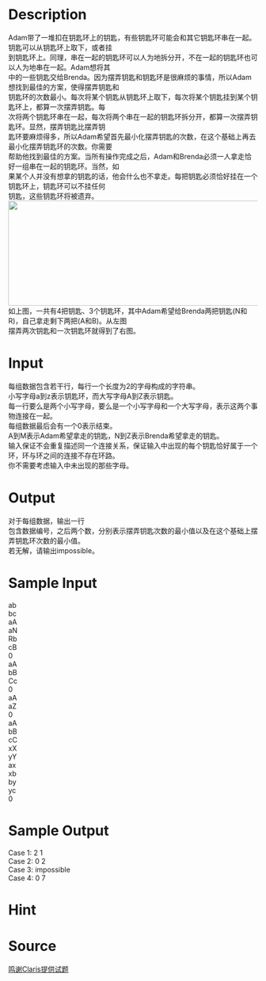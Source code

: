 
# Description

<div class="content"><div>
<div>Adam带了一堆扣在钥匙环上的钥匙，有些钥匙环可能会和其它钥匙环串在一起。钥匙可以从钥匙环上取下，或者挂</div>
<div>到钥匙环上。同理，串在一起的钥匙环可以人为地拆分开，不在一起的钥匙环也可以人为地串在一起。Adam想将其</div>
<div>中的一些钥匙交给Brenda。因为摆弄钥匙和钥匙环是很麻烦的事情，所以Adam想找到最佳的方案，使得摆弄钥匙和</div>
<div>钥匙环的次数最小。每次将某个钥匙从钥匙环上取下，每次将某个钥匙挂到某个钥匙环上，都算一次摆弄钥匙。每</div>
<div>次将两个钥匙环串在一起，每次将两个串在一起的钥匙环拆分开，都算一次摆弄钥匙环。显然，摆弄钥匙比摆弄钥</div>
<div>匙环要麻烦得多，所以Adam希望首先最小化摆弄钥匙的次数，在这个基础上再去最小化摆弄钥匙环的次数。你需要</div>
<div>帮助他找到最佳的方案。当所有操作完成之后，Adam和Brenda必须一人拿走恰好一组串在一起的钥匙环。当然，如</div>
<div>果某个人并没有想拿的钥匙的话，他会什么也不拿走。每把钥匙必须恰好挂在一个钥匙环上，钥匙环可以不挂任何</div>
<div>钥匙，这些钥匙环将被遗弃。</div>
<div><img src="source/bzoj/5246/img/aHR0cHM6Ly9seWRzeS5jb20vSnVkZ2VPbmxpbmUvdXBsb2FkLzIwMTgwNC9waWMucG5n.png" width="604" height="212" alt=""/></div>
<div>如上图，一共有4把钥匙、3个钥匙环，其中Adam希望给Brenda两把钥匙(N和R)，自己拿走剩下两把(A和B)。从左图</div>
<div>摆弄两次钥匙和一次钥匙环就得到了右图。</div>
</div>
<p></p></div>

# Input

<div class="content"><div>每组数据包含若干行，每行一个长度为2的字母构成的字符串。</div>
<div>小写字母a到z表示钥匙环，而大写字母A到Z表示钥匙。</div>
<div>每一行要么是两个小写字母，要么是一个小写字母和一个大写字母，表示这两个事物连接在一起。</div>
<div>每组数据最后会有一个0表示结束。</div>
<div>A到M表示Adam希望拿走的钥匙，N到Z表示Brenda希望拿走的钥匙。</div>
<div>输入保证不会重复描述同一个连接关系，保证输入中出现的每个钥匙恰好属于一个环，环与环之间的连接不存在环路。</div>
<div>你不需要考虑输入中未出现的那些字母。</div>
<p></p></div>

# Output

<div class="content"><div>对于每组数据，输出一行</div>
<div>包含数据编号，之后两个数，分别表示摆弄钥匙次数的最小值以及在这个基础上摆弄钥匙环次数的最小值。</div>
<div>若无解，请输出impossible。</div>
<p></p></div>

# Sample Input

<div class="content"><span class="sampledata">ab<br/>
bc<br/>
aA<br/>
aN<br/>
Rb<br/>
cB<br/>
0<br/>
aA<br/>
bB<br/>
Cc<br/>
0<br/>
aA<br/>
aZ<br/>
0<br/>
aA<br/>
bB<br/>
cC<br/>
xX<br/>
yY<br/>
ax<br/>
xb<br/>
by<br/>
yc<br/>
0</span></div>

# Sample Output

<div class="content"><span class="sampledata">Case 1: 2 1<br/>
Case 2: 0 2<br/>
Case 3: impossible<br/>
Case 4: 0 7<br/>
</span></div>

# Hint

<div class="content"><p></p></div>

# Source

<div class="content"><p><a href="problemset.php?search=鸣谢Claris提供试题">鸣谢Claris提供试题</a></p></div>

